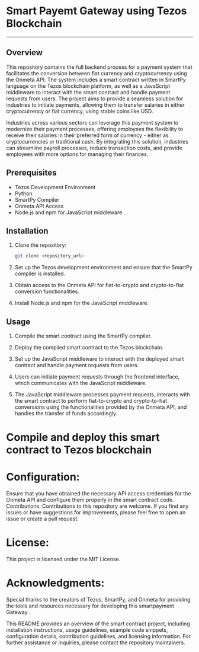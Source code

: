 # Smart Payemt Gateway using Tezos Blockchain 

---

## Overview

This repository contains the full backend process for a payment system that facilitates the conversion between fiat currency and cryptocurrency using the Onmeta API. The system includes a smart contract written in SmartPy language on the Tezos blockchain platform, as well as a JavaScript middleware to interact with the smart contract and handle payment requests from users. The project aims to provide a seamless solution for industries to initiate payments, allowing them to transfer salaries in either cryptocurrency or fiat currency, using stable coins like USD.

Industries across various sectors can leverage this payment system to modernize their payment processes, offering employees the flexibility to receive their salaries in their preferred form of currency - either as cryptocurrencies or traditional cash. By integrating this solution, industries can streamline payroll processes, reduce transaction costs, and provide employees with more options for managing their finances.

## Prerequisites

- Tezos Development Environment
- Python 
- SmartPy Compiler
- Onmeta API Access
- Node.js and npm for JavaScript middleware

## Installation

1. Clone the repository:

    ```bash
    git clone <repository_url>
    ```

2. Set up the Tezos development environment and ensure that the SmartPy compiler is installed.

3. Obtain access to the Onmeta API for fiat-to-crypto and crypto-to-fiat conversion functionalities.

4. Install Node.js and npm for the JavaScript middleware.

## Usage

1. Compile the smart contract using the SmartPy compiler.

2. Deploy the compiled smart contract to the Tezos blockchain.

3. Set up the JavaScript middleware to interact with the deployed smart contract and handle payment requests from users.

4. Users can initiate payment requests through the frontend interface, which communicates with the JavaScript middleware.

5. The JavaScript middleware processes payment requests, interacts with the smart contract to perform fiat-to-crypto and crypto-to-fiat conversions using the functionalities provided by the Onmeta API, and handles the transfer of funds accordingly.



# Compile and deploy this smart contract to Tezos blockchain

# Configuration:
Ensure that you have obtained the necessary API access credentials for the Onmeta API and configure them properly in the smart contract code.
Contributions:
Contributions to this repository are welcome. If you find any issues or have suggestions for improvements, please feel free to open an issue or create a pull request.

# License:
This project is licensed under the MIT License.

# Acknowledgments:
Special thanks to the creators of Tezos, SmartPy, and Onmeta for providing the tools and resources necessary for developing this smartpayment Gateway .

This README provides an overview of the smart contract project, including installation instructions, usage guidelines, example code snippets, configuration details, contribution guidelines, and licensing information. For further assistance or inquiries, please contact the repository maintainers.
